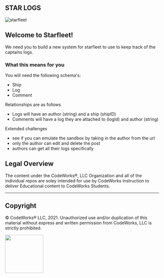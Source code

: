 ## STAR LOGS

![starfleet](starfleet.png)

## Welcome to Starfleet!

We need you to build a new system for starfleet to use to keep track of the captains logs.

### What this means for you

You will need the following schema's:

- Ship
- Log
- Comment

Relationships are as follows

- Logs will have an author (string) and a ship (shipID)
- Comments will have a log they are attached to (logId) and author (string)

Extended challenges

- see if you can emulate the sandbox by taking in the author from the url
- only the author can edit and delete the post
- authors can get all their logs specifically

## Legal Overview

The content under the CodeWorks®, LLC Organization and all of the individual repos are soley intended for use by CodeWorks Instruction to deliver Educational content to CodeWorks Students.

---

## Copyright

© CodeWorks® LLC, 2021. Unauthorized use and/or duplication of this material without express and written permission from CodeWorks, LLC is strictly prohibited.


<img src="https://bcw.blob.core.windows.net/public/img/7815839041305055" width="125">
